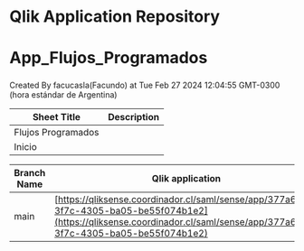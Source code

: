 # Qlik Application Repository 
# App_Flujos_Programados
### 
Created By facucasla(Facundo) at Tue Feb 27 2024 12:04:55 GMT-0300 (hora estándar de Argentina)




Sheet Title | Description
------------ | -------------
Flujos Programados|
Inicio|



Branch Name|Qlik application
---|---
main|[https://qliksense.coordinador.cl/saml/sense/app/377a6e8a-3f7c-4305-ba05-be55f074b1e2](https://qliksense.coordinador.cl/saml/sense/app/377a6e8a-3f7c-4305-ba05-be55f074b1e2)